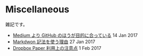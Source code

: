 # Miscellaneous

雑記です。

- [Medium より GitHub のほうが目的に合っている](docs/medium-to-github.md) 14 Jan 2017
- [Markdwon 記法を使う理由](docs/reason-why-markdown.md) 27 Jan 2017
- [Dropbox Paper 利用上の注意点](docs/dropbox-paper-out-of-beta.md) 1 Feb 2017
